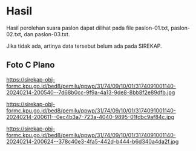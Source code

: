 # Hasil

Hasil perolehan suara paslon dapat dilihat pada file paslon-01.txt, paslon-02.txt, dan paslon-03.txt.

Jika tidak ada, artinya data tersebut belum ada pada SIREKAP.

## Foto C Plano

https://sirekap-obj-formc.kpu.go.id/bed8/pemilu/ppwp/31/74/09/10/01/3174091001140-20240214-200540--7d68b0cc-9f9a-4a13-9de8-8bb8f2e89dfb.jpg

https://sirekap-obj-formc.kpu.go.id/bed8/pemilu/ppwp/31/74/09/10/01/3174091001140-20240214-200611--0ec4b3a7-723a-4040-9895-01fdbc9af84c.jpg

https://sirekap-obj-formc.kpu.go.id/bed8/pemilu/ppwp/31/74/09/10/01/3174091001140-20240214-200624--378c40e3-4fa5-442d-b444-b6d340a4da2f.jpg
